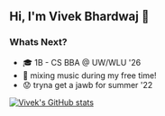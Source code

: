 ## Hi, I'm Vivek Bhardwaj 👋 

### Whats Next?
* 🎓 1B - CS BBA @ UW/WLU '26
* 🎹 mixing music during my free time!
* 😟 tryna get a jawb for summer '22

[![Vivek's GitHub stats](https://github-readme-stats.vercel.app/api?username=vb153&show_icons=true&theme=nightowl)](https://github.com/vb153/github-readme-stats)
